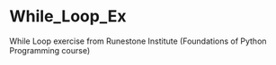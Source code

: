 # While_Loop_Ex
While Loop exercise from Runestone Institute (Foundations of Python Programming course)
